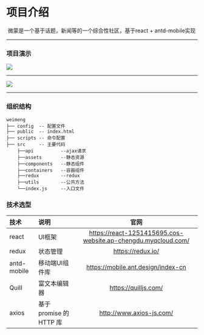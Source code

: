

# 项目介绍

​	微蒙是一个基于话题，新闻等的一个综合性社区，基于react +  antd-mobile实现



***



### 项目演示

![](D:\workspace\演示\捕获1.PNG)

***



![](D:\workspace\演示\捕获2.PNG)



***

### 组织结构



```
weimeng
├── config  -- 配置文件
├── public  -- index.html
├── scripts -- 命令配置
├── src     -- 主要代码
	├──api 	        --ajax请求
	├──assets       --静态资源
	├──components   --静态组件
	├──containers   --容器组件
	├──redux        --redux
	├──utils        --公共方法
	└──index.js     --入口文件	
```





### 技术选型

| 技术        | 说明                    |                             官网                             |
| :---------- | :---------------------- | :----------------------------------------------------------: |
| react       | UI框架                  | <https://react-1251415695.cos-website.ap-chengdu.myqcloud.com/> |
| redux       | 状态管理                |                     <https://redux.io/>                      |
| antd-mobile | 移动端UI组件库          |             <https://mobile.ant.design/index-cn>             |
| Quill       | 富文本编辑器            |                    <https://quilljs.com/>                    |
| axios       | 基于 promise 的 HTTP 库 |                  <http://www.axios-js.com/>                  |



